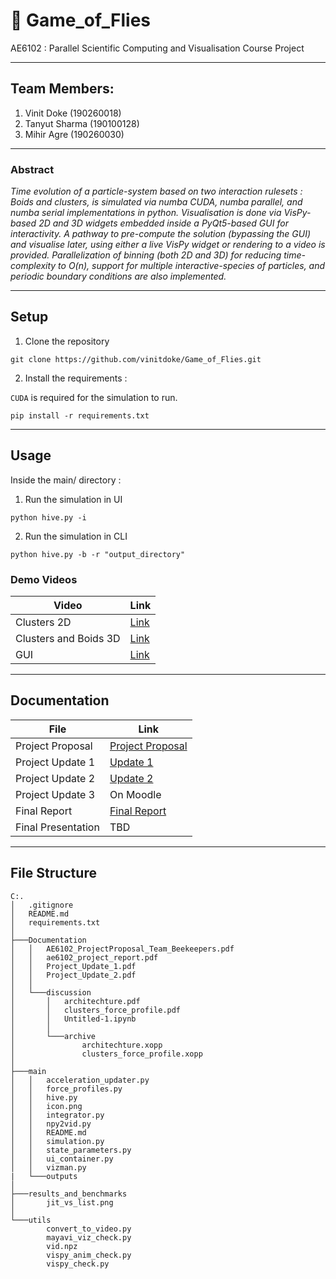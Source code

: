 # :honeybee: Game_of_Flies
AE6102 : Parallel Scientific Computing and Visualisation
Course Project

----
## Team Members: 
1. Vinit Doke (190260018)
2. Tanyut Sharma (190100128)
3. Mihir Agre (190260030)
---
### Abstract
*Time evolution of a particle-system based on two interaction rulesets : Boids and clusters, is simulated
via numba CUDA, numba parallel, and numba serial implementations in python. Visualisation is done
via VisPy-based 2D and 3D widgets embedded inside a PyQt5-based GUI for interactivity. A pathway
to pre-compute the solution (bypassing the GUI) and visualise later, using either a live VisPy widget or
rendering to a video is provided. Parallelization of binning (both 2D and 3D) for reducing time-complexity
to O(n), support for multiple interactive-species of particles, and periodic boundary conditions are also
implemented.*
___
## Setup
1. Clone the repository
```
git clone https://github.com/vinitdoke/Game_of_Flies.git
```
2. Install the requirements :


`CUDA` is required for the simulation to run.
```
pip install -r requirements.txt
```
---
## Usage
Inside the main/ directory :
1. Run the simulation in UI
```
python hive.py -i
```
2. Run the simulation in CLI
```
python hive.py -b -r "output_directory"
```
### Demo Videos
|Video|Link|
|---|---|
|Clusters 2D| [Link](https://youtu.be/mEeR2FnSDng)|
|Clusters and Boids 3D| [Link](https://youtu.be/gRxERbZKX5M)|
|GUI|[Link](https://youtu.be/PulBwRWKz0Q) |

---
## Documentation

| File | Link |
| --- | --- |
| Project Proposal | [Project Proposal](https://github.com/vinitdoke/Game_of_Flies/blob/cuda_3D/Documentation/AE6102_ProjectProposal_Team_Beekeepers.pdf)|
| Project Update 1 | [Update 1](https://github.com/vinitdoke/Game_of_Flies/blob/cuda_3D/Documentation/Project_Update_1.pdf) |
| Project Update 2 | [Update 2](https://github.com/vinitdoke/Game_of_Flies/blob/cuda_3D/Documentation/Project_Update_2.pdf) |
| Project Update 3 | On Moodle |
| Final Report     | [Final Report](https://github.com/vinitdoke/Game_of_Flies/blob/cuda_3D/Documentation/ae6102_project_report.pdf) |
| Final Presentation | TBD|

---
## File Structure
```
C:.
│   .gitignore
│   README.md
│   requirements.txt
│           
├───Documentation
│   │   AE6102_ProjectProposal_Team_Beekeepers.pdf
│   │   ae6102_project_report.pdf
│   │   Project_Update_1.pdf
│   │   Project_Update_2.pdf
│   │   
│   └───discussion
│       │   architechture.pdf
│       │   clusters_force_profile.pdf
│       │   Untitled-1.ipynb
│       │   
│       └───archive
│               architechture.xopp
│               clusters_force_profile.xopp
│               
├───main
│   │   acceleration_updater.py
│   │   force_profiles.py
│   │   hive.py
│   │   icon.png
│   │   integrator.py
│   │   npy2vid.py
│   │   README.md
│   │   simulation.py
│   │   state_parameters.py
│   │   ui_container.py
│   │   vizman.py
|   └───outputs
│           
├───results_and_benchmarks
│       jit_vs_list.png
│       
└───utils
        convert_to_video.py
        mayavi_viz_check.py
        vid.npz
        vispy_anim_check.py
        vispy_check.py

```